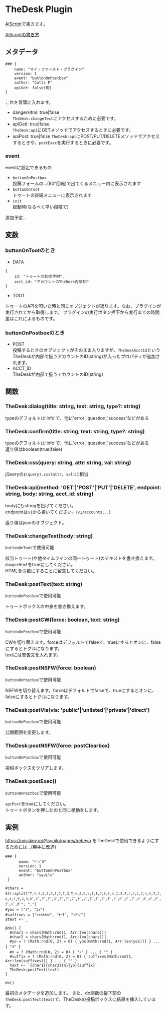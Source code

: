 # TheDesk Plugin

[AiScript](https://github.com/syuilo/aiscript)で書きます。

[AiScriptの書き方](https://github.com/syuilo/aiscript/blob/master/docs/get-started.md)

## メタデータ
```
### {
    name: "マイ・ファースト・プラグイン"
    version: 1
    event: "buttonOnPostbox"
    author: "Cutls P"
    apiGet: false(例)
}
```
これを冒頭に入れます。

* dangerHtml: true|false  
`TheDesk:changeText`にアクセスするために必要です。
* apiGetl: true|false  
`TheDesk:api`にGETメソッドでアクセスするときに必要です。
* apiPost: true|false
`TheDesk:api`にPOST/PUT/DELETEメソッドでアクセスするときや、`postExec`を実行するときに必要です。

### event

eventに設定できるもの

* `buttonOnPostbox`  
投稿フォームの…(90°回転)で出てくるメニュー内に表示されます
* `buttonOnToot`  
トゥートの詳細メニューに表示されます
* `init`  
起動時(なるべく早い段階で)

追加予定…

## 変数

### buttonOnTootのとき

* DATA  
```
{
    id: "トゥートのID文字列",
    acct_id: "アカウントのTheDesk内部ID"
}
```
* TOOT

トゥートのAPIを叩いた時と同じオブジェクトが返ります。なお、プラグインが実行されてから取得します。
プラグインの実行ボタン押下から実行までの時間差はこれによるものです。

### buttonOnPostboxのとき

* POST  
投稿するときのオブジェクトがそのまま入りますが、`TheDeskAcctId`というTheDeskが内部で扱うアカウントのID(string)が入ったプロパティが追加されます。
* ACCT_ID  
TheDeskが内部で扱うアカウントのID(string)


## 関数

### TheDesk:dialog(title: string, text: string, type?: string)
typeのデフォルトは'info'で、他に'error','question','success'などがある

### TheDesk:confirm(title: string, text: string, type?: string)
typeのデフォルトは'info'で、他に'error','question','success'などがある  
返り値はboolean(true|false)

### TheDesk:css(query: string, attr: string, val: string)
jQueryの`$(query).css(attr, val)`に相当

### TheDesk:api(method: 'GET'|'POST'|'PUT'|'DELETE', endpoint: string, body: string, acct_id: string)
bodyにもstringを投げてください。  
endpointは`v1`から書いてください。(`v1/accounts...`)

返り値はjsonのオブジェクト。

### TheDesk:changeText(body: string)
`buttonOnToot`で使用可能

該当トゥート(や他タイムラインの同一トゥート)のテキストを書き換えます。  
`dangerHtml`をtrueにしてください。  
HTMLを引数にすることに留意してください。

### TheDesk:postText(text: string)
`buttonOnPostbox`で使用可能

トゥートボックスの中身を書き換えます。

### TheDesk:postCW(force: boolean, text: string)
`buttonOnPostbox`で使用可能

CWを切り替えます。forceはデフォルトでfalseで、trueにするとオンに、falseにするとトグルになります。  
textには警告文を入れます。

### TheDesk:postNSFW(force: boolean)
`buttonOnPostbox`で使用可能

NSFWを切り替えます。forceはデフォルトでfalseで、trueにするとオンに、falseにするとトグルになります。

### TheDesk:postVis(vis: 'public'|'unlisted'|'private'|'direct')
`buttonOnPostbox`で使用可能

公開範囲を変更します。

### TheDesk:postNSFW(force: postClearbox)
`buttonOnPostbox`で使用可能

投稿ボックスをクリアします。

### TheDesk:postExec()
`buttonOnPostbox`で使用可能

`apiPost`をtrueにしてください。  
トゥートボタンを押したのと同じ挙動をします。


## 実例

https://misskey.io/@syuilo/pages/bebeyo をTheDeskで使用できるようにするためには…(勝手に改造)
```
### {
      name: "ﾍﾞﾍﾞﾖ"
      version: 1
      event: "buttonOnPostbox"
      author: "syuilo"
 }

#chars = 
Str:split("ｱ,ｲ,ｳ,ｴ,ｵ,ｶ,ｷ,ｸ,ｹ,ｺ,ｻ,ｼ,ｽ,ｾ,ｿ,ﾀ,ﾁ,ﾂ,ﾃ,ﾄ,ﾅ,ﾆ,ﾇ,ﾈ,ﾉ,ﾊ,ﾋ,ﾌ,ﾍ,ﾎ,ﾏ,ﾐ,ﾑ,ﾒ,ﾓ,ﾔ,ﾕ,ﾖ,ｶﾞ,ｷﾞ,ｸﾞ,ｹﾞ,ｺﾞ,ｻﾞ,ｼﾞ,ｽﾞ,ｾﾞ,ｿﾞ,ﾀﾞ,ﾁﾞ,ﾂﾞ,ﾃﾞ,ﾄﾞ,ﾊﾞ,ﾋﾞ,ﾌﾞ,ﾍﾞ,ﾎﾞ,ﾊﾟ,ﾋﾟ,ﾌﾟ,ﾍﾟ,ﾎﾟ", ",")
#yos = ["ｵ", "ﾆｮ"]
#suffixes = ["ｵｵｵｵｵｵｵ", "ﾅｰﾗ", "ﾝﾁｰﾉ"]
$text <- _

@do() {
  #char1 = chars[Math:rnd(1, Arr:len(chars))]
  #char2 = chars[Math:rnd(1, Arr:len(chars))]
  #yo = ? (Math:rnd(0, 2) = 0) { yos[Math:rnd(1, Arr:len(yos))] } ... { "ﾖ" }
  #n = ? (Math:rnd(0, 2) = 0) { "ﾝ" } ... { "" }
  #suffix = ? (Math:rnd(0, 2) = 0) { suffixes[Math:rnd(1, Arr:len(suffixes))] } ... { "" }
  text <- `{char1}{char2}{n}{yo}{suffix}`
  TheDesk:postText(text)
}

do()
```

最初のメタデータを追加します。
また、do関数の最下部の`TheDesk:postText(text)`で、TheDeskの投稿ボックスに結果を挿入しています。